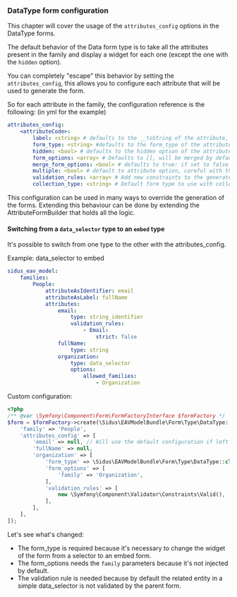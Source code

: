 ### DataType form configuration

This chapter will cover the usage of the ````attributes_config```` options in the DataType forms.

The default behavior of the Data form type is to take all the attributes present in the family and display a widget for
each one (except the one with the ````hidden```` option).

You can completely "escape" this behavior by setting the ````attributes_config````, this allows you to configure each
attribute that will be used to generate the form.

So for each attribute in the family, the configuration reference is the following: (in yml for the example)

````yml
attributes_config:
    <attributeCode>:
        label: <string> # defaults to the __toString of the attribute, see translation chapter for more information
        form_type: <string> #defaults to the form_type of the attribute
        hidden: <bool> # defaults to the hidden option of the attribute
        form_options: <array> # Defaults to [], will be merged by default with the attribute form_options
        merge_form_options: <bool> # defaults to true: if set to false the form_options of the attribute will be ignored
        multiple: <bool> # default to attribute option, careful with this one!
        validation_rules: <array> # Add new constraints to the generated form, default one will still be used!
        collection_type: <string> # Default form type to use with collections
````

This configuration can be used in many ways to override the generation of the forms.
Extending this behaviour can be done by extending the AttributeFormBuilder that holds all the logic.

#### Switching from a ````data_selector```` type to an ````embed```` type
It's possible to switch from one type to the other with the attributes_config.

Example: data_selector to embed

````yml
sidus_eav_model:
    families:
        People:
            attributeAsIdentifier: email
            attributeAsLabel: fullName
            attributes:
                email:
                    type: string_identifier
                    validation_rules:
                        - Email:
                            strict: false
                fullName:
                    type: string
                organization:
                    type: data_selector
                    options:
                        allowed_families:
                            - Organization

````

Custom configuration:

````php
<?php
/** @var \Symfony\Component\Form\FormFactoryInterface $formFactory */
$form = $formFactory->create(\Sidus\EAVModelBundle\Form\Type\DataType::class, null, [
    'family' => 'People',
    'attributes_config' => [
        'email' => null, // Will use the default configuration if left null
        'fullName' => null,
        'organization' => [
            'form_type' => \Sidus\EAVModelBundle\Form\Type\DataType::class,
            'form_options' => [
                'family' => 'Organization',
            ],
            'validation_rules' => [
                new \Symfony\Component\Validator\Constraints\Valid(),
            ],
        ],
    ],
]);
````

Let's see what's changed:
- The form_type is required because it's necessary to change the widget of the form from a selector to an embed form.
- The form_options needs the ````family```` parameters because it's not injected by default.
- The validation rule is needed because by default the related entity in a simple data_selector is not validated by the
parent form.
